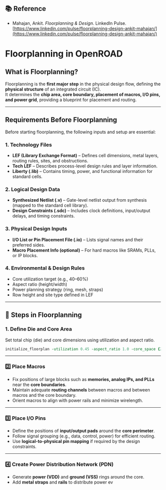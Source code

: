 ## 📚 Reference  
- Mahajan, Ankit. *Floorplanning & Design*. LinkedIn Pulse. [https://www.linkedin.com/pulse/floorplanning-design-ankit-mahajan/](https://www.linkedin.com/pulse/floorplanning-design-ankit-mahajan/)  

#  Floorplanning in OpenROAD

##  What is Floorplanning?
Floorplanning is the **first major step** in the physical design flow, defining the **physical structure** of an integrated circuit (IC).  
It determines the **chip area, core boundary, placement of macros, I/O pins, and power grid**, providing a blueprint for placement and routing.

---

##  Requirements Before Floorplanning
Before starting floorplanning, the following inputs and setup are essential:

### 1. **Technology Files**
- **LEF (Library Exchange Format)** – Defines cell dimensions, metal layers, routing rules, sites, and obstructions.  
- **Tech LEF** – Describes process-level design rules and layer information.  
- **Liberty (.lib)** – Contains timing, power, and functional information for standard cells.

### 2. **Logical Design Data**
- **Synthesized Netlist (.v)** – Gate-level netlist output from synthesis (mapped to the standard cell library).  
- **Design Constraints (.sdc)** – Includes clock definitions, input/output delays, and timing constraints.

### 3. **Physical Design Inputs**
- **I/O List or Pin Placement File (.io)** – Lists signal names and their preferred sides.  
- **Macro Placement Info (optional)** – For hard macros like SRAMs, PLLs, or IP blocks.

### 4. **Environmental & Design Rules**
- Core utilization target (e.g., 40–60%)  
- Aspect ratio (height/width)  
- Power planning strategy (ring, mesh, straps)  
- Row height and site type defined in LEF  

---

## 🧩 Steps in Floorplanning

### 1. **Define Die and Core Area**
Set total chip (die) and core dimensions using utilization and aspect ratio.
```tcl
initialize_floorplan -utilization 0.45 -aspect_ratio 1.0 -core_space {2 2 2 2} -site CORE
```
---

### 2️⃣ Place Macros
- Fix positions of large blocks such as **memories, analog IPs, and PLLs** near the **core boundaries**.  
- Maintain adequate **routing channels** between macros and between macros and the core boundary.  
- Orient macros to align with power rails and minimize wirelength.

---

### 3️⃣ Place I/O Pins
- Define the positions of **input/output pads** around the **core perimeter**.  
- Follow signal grouping (e.g., data, control, power) for efficient routing.  
- Use **logical-to-physical pin mapping** if required by the design constraints.  

---

### 4️⃣ Create Power Distribution Network (PDN)
- Generate **power (VDD)** and **ground (VSS)** rings around the core.  
- Add **metal straps** and **rails** to distribute power ev

